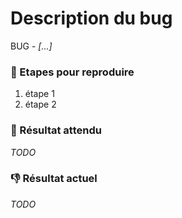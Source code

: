 # Description du bug

BUG - *[...]*

### :repeat: Etapes pour reproduire

1. étape 1
2. étape 2

### :dart: Résultat attendu

*TODO*


### :-1: Résultat actuel

*TODO*

